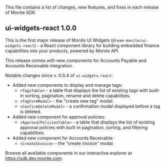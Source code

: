 This file contains a list of changes, new features, and fixes in each release of Monite SDK.

## ui-widgets-react 1.0.0

This is the first major release of Monite UI Widgets (`@team-monite/ui-widgets-react`) - a React component library for building embedded finance capabilities into your products, powered by Monite API.

This release comes with new components for Accounts Payable and Accounts Receivable integration.

Notable changes since v. 0.0.4 of `ui-widgets-react`:

* Added new components to display and manage tags:
    * `<TagsTable>` - a table that displays the list of existing tags with built-in sorting, pagination, rename and delete capabilities.
    * `<TagFormModal>` - the "create new tag" modal.
    * `<ConfirmDeleteModal>` - a confirmation modal displayed before a tag is deleted.
* Added new component for approval policies:
    * `<ApprovalPoliciesTable>` - a table that displays the list of existing approval policies with built-in pagination, sorting, and filtering capabilities.
* Added new component for Accounts Receivable:
    * `<CreateInvoice>` - the "create invoice" modal.

Browse all available components in our interactive explorer at https://sdk.dev.monite.com.